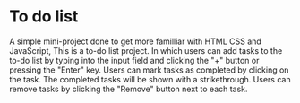 # To do list
 A simple mini-project done to get more familliar with HTML CSS and JavaScript,
 This is a to-do list project. In which users can add tasks to the to-do list by typing into the input field and clicking the "+" button or pressing the "Enter" key. 
 Users can mark tasks as completed by clicking on the task. The completed tasks will be shown with a strikethrough. 
 Users can remove tasks by clicking the "Remove" button next to each task.

